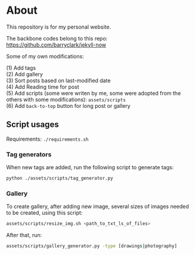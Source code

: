 # About

This repository is for my personal website.

The backbone codes belong to this repo: https://github.com/barryclark/jekyll-now

Some of my own modifications:

(1) Add tags<br>
(2) Add gallery<br>
(3) Sort posts based on last-modified date<br>
(4) Add Reading time for post<br>
(5) Add scripts (some were writen by me, some were adopted from the others with some modifications): `assets/scripts`<br>
(6) Add `back-to-top` button for long post or gallery

## Script usages
Requirements: `./requirements.sh`

### Tag generators
When new tags are added, run the following script to generate tags:
```bash
python ./assets/scripts/tag_generator.py
```

### Gallery
To create gallery, after adding new image, several sizes of images needed to be created, using this script:
```bash
assets/scripts/resize_img.sh <path_to_txt_ls_of_files>
```

After that, run:
```bash
assets/scripts/gallery_generator.py -type [drawings|photography]
```

